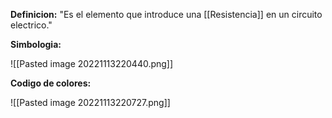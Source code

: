 **Definicion:**
"Es el elemento que introduce una [[Resistencia]] en un circuito electrico."

**Simbologia:**

![[Pasted image 20221113220440.png]]

**Codigo de colores:**

![[Pasted image 20221113220727.png]]